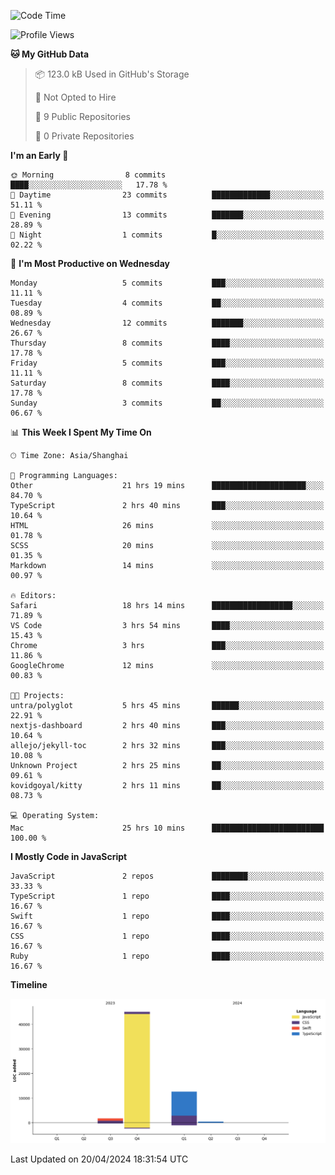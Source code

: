 <!--
**PascalDai/PascalDai** is a ✨ _special_ ✨ repository because its `README.md` (this file) appears on your GitHub profile.

Here are some ideas to get you started:

- 🔭 I’m currently working on ...
- 🌱 I’m currently learning ...
- 👯 I’m looking to collaborate on ...
- 🤔 I’m looking for help with ...
- 💬 Ask me about ...
- 📫 How to reach me: ...
- 😄 Pronouns: ...
- ⚡ Fun fact: ...
-->

<!--START_SECTION:waka-->
![Code Time](http://img.shields.io/badge/Code%20Time-366%20hrs%2022%20mins-blue)

![Profile Views](http://img.shields.io/badge/Profile%20Views-1-blue)

**🐱 My GitHub Data** 

> 📦 123.0 kB Used in GitHub's Storage 
 > 
> 🚫 Not Opted to Hire
 > 
> 📜 9 Public Repositories 
 > 
> 🔑 0 Private Repositories 
 > 
**I'm an Early 🐤** 

```text
🌞 Morning                8 commits           ████░░░░░░░░░░░░░░░░░░░░░   17.78 % 
🌆 Daytime                23 commits          █████████████░░░░░░░░░░░░   51.11 % 
🌃 Evening                13 commits          ███████░░░░░░░░░░░░░░░░░░   28.89 % 
🌙 Night                  1 commits           █░░░░░░░░░░░░░░░░░░░░░░░░   02.22 % 
```
📅 **I'm Most Productive on Wednesday** 

```text
Monday                   5 commits           ███░░░░░░░░░░░░░░░░░░░░░░   11.11 % 
Tuesday                  4 commits           ██░░░░░░░░░░░░░░░░░░░░░░░   08.89 % 
Wednesday                12 commits          ███████░░░░░░░░░░░░░░░░░░   26.67 % 
Thursday                 8 commits           ████░░░░░░░░░░░░░░░░░░░░░   17.78 % 
Friday                   5 commits           ███░░░░░░░░░░░░░░░░░░░░░░   11.11 % 
Saturday                 8 commits           ████░░░░░░░░░░░░░░░░░░░░░   17.78 % 
Sunday                   3 commits           ██░░░░░░░░░░░░░░░░░░░░░░░   06.67 % 
```


📊 **This Week I Spent My Time On** 

```text
🕑︎ Time Zone: Asia/Shanghai

💬 Programming Languages: 
Other                    21 hrs 19 mins      █████████████████████░░░░   84.70 % 
TypeScript               2 hrs 40 mins       ███░░░░░░░░░░░░░░░░░░░░░░   10.64 % 
HTML                     26 mins             ░░░░░░░░░░░░░░░░░░░░░░░░░   01.78 % 
SCSS                     20 mins             ░░░░░░░░░░░░░░░░░░░░░░░░░   01.35 % 
Markdown                 14 mins             ░░░░░░░░░░░░░░░░░░░░░░░░░   00.97 % 

🔥 Editors: 
Safari                   18 hrs 14 mins      ██████████████████░░░░░░░   71.89 % 
VS Code                  3 hrs 54 mins       ████░░░░░░░░░░░░░░░░░░░░░   15.43 % 
Chrome                   3 hrs               ███░░░░░░░░░░░░░░░░░░░░░░   11.86 % 
GoogleChrome             12 mins             ░░░░░░░░░░░░░░░░░░░░░░░░░   00.83 % 

🐱‍💻 Projects: 
untra/polyglot           5 hrs 45 mins       ██████░░░░░░░░░░░░░░░░░░░   22.91 % 
nextjs-dashboard         2 hrs 40 mins       ███░░░░░░░░░░░░░░░░░░░░░░   10.64 % 
allejo/jekyll-toc        2 hrs 32 mins       ███░░░░░░░░░░░░░░░░░░░░░░   10.08 % 
Unknown Project          2 hrs 25 mins       ██░░░░░░░░░░░░░░░░░░░░░░░   09.61 % 
kovidgoyal/kitty         2 hrs 11 mins       ██░░░░░░░░░░░░░░░░░░░░░░░   08.73 % 

💻 Operating System: 
Mac                      25 hrs 10 mins      █████████████████████████   100.00 % 
```

**I Mostly Code in JavaScript** 

```text
JavaScript               2 repos             ████████░░░░░░░░░░░░░░░░░   33.33 % 
TypeScript               1 repo              ████░░░░░░░░░░░░░░░░░░░░░   16.67 % 
Swift                    1 repo              ████░░░░░░░░░░░░░░░░░░░░░   16.67 % 
CSS                      1 repo              ████░░░░░░░░░░░░░░░░░░░░░   16.67 % 
Ruby                     1 repo              ████░░░░░░░░░░░░░░░░░░░░░   16.67 % 
```



**Timeline**

![Lines of Code chart](https://raw.githubusercontent.com/PascalDai/PascalDai/main/assets/bar_graph.png)


 Last Updated on 20/04/2024 18:31:54 UTC
<!--END_SECTION:waka-->
